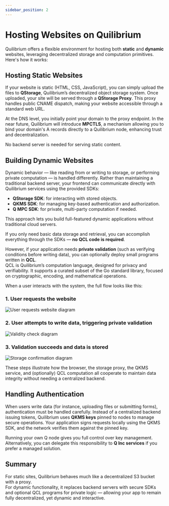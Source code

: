 ```yaml
---
sidebar_position: 2
---
```


# Hosting Websites on Quilibrium

Quilibrium offers a flexible environment for hosting both **static** and **dynamic** websites, leveraging decentralized storage and computation primitives. Here's how it works:

## Hosting Static Websites

If your website is static (HTML, CSS, JavaScript), you can simply upload the files to **QStorage**, Quilibrium’s decentralized object storage system. Once uploaded, your site will be served through a **QStorage Proxy**. This proxy handles public CNAME dispatch, making your website accessible through a standard web URL.

At the DNS level, you initially point your domain to the proxy endpoint. In the near future, Quilibrium will introduce **MPCTLS**, a mechanism allowing you to bind your domain's A records directly to a Quilibrium node, enhancing trust and decentralization.

No backend server is needed for serving static content.

## Building Dynamic Websites

Dynamic behavior — like reading from or writing to storage, or performing private computation — is handled differently. Rather than maintaining a traditional backend server, your frontend can communicate directly with Quilibrium services using the provided SDKs:

- **QStorage SDK**: for interacting with stored objects.
- **QKMS SDK**: for managing key-based authentication and authorization.
- **Q MPC SDK**: for private, multi-party computation if needed.

This approach lets you build full-featured dynamic applications without traditional cloud servers.

If you only need basic data storage and retrieval, you can accomplish everything through the SDKs — **no QCL code is required**.

However, if your application needs **private validation** (such as verifying conditions before writing data), you can optionally deploy small programs written in **QCL**.  
QCL is Quilibrium’s computation language, designed for privacy and verifiability. It supports a curated subset of the Go standard library, focused on cryptographic, encoding, and mathematical operations.

When a user interacts with the system, the full flow looks like this:

### 1. User requests the website

![User requests website diagram](/img/api/dynamic-websites-user-request-diagram.jpg)

### 2. User attempts to write data, triggering private validation

![Validity check diagram](/img/api/dynamic-websites-validity-check-diagram.jpg)

### 3. Validation succeeds and data is stored

![Storage confirmation diagram](/img/api/dynamic-websites-storage-confirmation-diagram.jpg)

These steps illustrate how the browser, the storage proxy, the QKMS service, and (optionally) QCL computation all cooperate to maintain data integrity without needing a centralized backend.


## Handling Authentication

When users write data (for instance, uploading files or submitting forms), authentication must be handled carefully. Instead of a centralized backend issuing tokens, Quilibrium uses **QKMS keys** pinned to nodes to manage secure operations. Your application signs requests locally using the QKMS SDK, and the network verifies them against the pinned key.

Running your own Q node gives you full control over key management. Alternatively, you can delegate this responsibility to **Q Inc services** if you prefer a managed solution.

## Summary

For static sites, Quilibrium behaves much like a decentralized S3 bucket with a proxy.  
For dynamic functionality, it replaces backend servers with secure SDKs and optional QCL programs for private logic — allowing your app to remain fully decentralized, yet dynamic and interactive.
